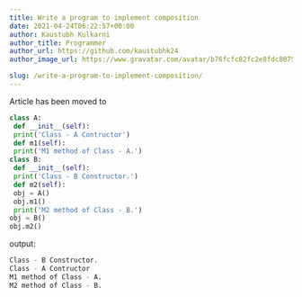 ```yaml
---
title: Write a program to implement composition
date: 2021-04-24T06:22:57+00:00
author: Kaustubh Kulkarni
author_title: Programmer
author_url: https://github.com/kaustubhk24
author_image_url: https://www.gravatar.com/avatar/b76fcfc82fc2e8fdc8075636f1735f61?s=200

slug: /write-a-program-to-implement-composition/
---
```

Article has been moved to
```python title="file.py"
class A:
 def __init__(self):
 print('Class - A Contructor')
 def m1(self):
 print('M1 method of Class - A.')
class B:
 def __init__(self):
 print('Class - B Constructor.')
 def m2(self):
 obj = A()
 obj.m1()
 print('M2 method of Class - B.')
obj = B()
obj.m2()
```

output:

```python title="Output"
Class - B Constructor.
Class - A Contructor
M1 method of Class - A.
M2 method of Class - B.
```